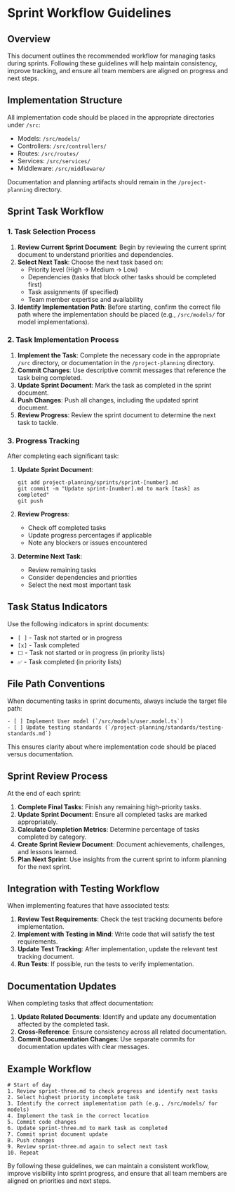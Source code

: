 # Sprint Workflow Guidelines

## Overview
This document outlines the recommended workflow for managing tasks during sprints. Following these guidelines will help maintain consistency, improve tracking, and ensure all team members are aligned on progress and next steps.

## Implementation Structure
All implementation code should be placed in the appropriate directories under `/src`:
- Models: `/src/models/`
- Controllers: `/src/controllers/`
- Routes: `/src/routes/`
- Services: `/src/services/`
- Middleware: `/src/middleware/`

Documentation and planning artifacts should remain in the `/project-planning` directory.

## Sprint Task Workflow

### 1. Task Selection Process
1. **Review Current Sprint Document**: Begin by reviewing the current sprint document to understand priorities and dependencies.
2. **Select Next Task**: Choose the next task based on:
   - Priority level (High → Medium → Low)
   - Dependencies (tasks that block other tasks should be completed first)
   - Task assignments (if specified)
   - Team member expertise and availability
3. **Identify Implementation Path**: Before starting, confirm the correct file path where the implementation should be placed (e.g., `/src/models/` for model implementations).

### 2. Task Implementation Process
1. **Implement the Task**: Complete the necessary code in the appropriate `/src` directory, or documentation in the `/project-planning` directory.
2. **Commit Changes**: Use descriptive commit messages that reference the task being completed.
3. **Update Sprint Document**: Mark the task as completed in the sprint document.
4. **Push Changes**: Push all changes, including the updated sprint document.
5. **Review Progress**: Review the sprint document to determine the next task to tackle.

### 3. Progress Tracking
After completing each significant task:

1. **Update Sprint Document**: 
   ```
   git add project-planning/sprints/sprint-[number].md
   git commit -m "Update sprint-[number].md to mark [task] as completed"
   git push
   ```

2. **Review Progress**: 
   - Check off completed tasks
   - Update progress percentages if applicable
   - Note any blockers or issues encountered

3. **Determine Next Task**:
   - Review remaining tasks
   - Consider dependencies and priorities
   - Select the next most important task

## Task Status Indicators

Use the following indicators in sprint documents:

- `[ ]` - Task not started or in progress
- `[x]` - Task completed
- `⬜` - Task not started or in progress (in priority lists)
- `✅` - Task completed (in priority lists)

## File Path Conventions

When documenting tasks in sprint documents, always include the target file path:

```
- [ ] Implement User model (`/src/models/user.model.ts`)
- [ ] Update testing standards (`/project-planning/standards/testing-standards.md`)
```

This ensures clarity about where implementation code should be placed versus documentation.

## Sprint Review Process

At the end of each sprint:

1. **Complete Final Tasks**: Finish any remaining high-priority tasks.
2. **Update Sprint Document**: Ensure all completed tasks are marked appropriately.
3. **Calculate Completion Metrics**: Determine percentage of tasks completed by category.
4. **Create Sprint Review Document**: Document achievements, challenges, and lessons learned.
5. **Plan Next Sprint**: Use insights from the current sprint to inform planning for the next sprint.

## Integration with Testing Workflow

When implementing features that have associated tests:

1. **Review Test Requirements**: Check the test tracking documents before implementation.
2. **Implement with Testing in Mind**: Write code that will satisfy the test requirements.
3. **Update Test Tracking**: After implementation, update the relevant test tracking document.
4. **Run Tests**: If possible, run the tests to verify implementation.

## Documentation Updates

When completing tasks that affect documentation:

1. **Update Related Documents**: Identify and update any documentation affected by the completed task.
2. **Cross-Reference**: Ensure consistency across all related documentation.
3. **Commit Documentation Changes**: Use separate commits for documentation updates with clear messages.

## Example Workflow

```
# Start of day
1. Review sprint-three.md to check progress and identify next tasks
2. Select highest priority incomplete task
3. Identify the correct implementation path (e.g., /src/models/ for models)
4. Implement the task in the correct location
5. Commit code changes
6. Update sprint-three.md to mark task as completed
7. Commit sprint document update
8. Push changes
9. Review sprint-three.md again to select next task
10. Repeat
```

By following these guidelines, we can maintain a consistent workflow, improve visibility into sprint progress, and ensure that all team members are aligned on priorities and next steps. 